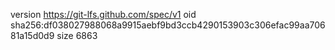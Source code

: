 version https://git-lfs.github.com/spec/v1
oid sha256:df038027988068a9915aebf9bd3ccb4290153903c306efac99aa70681a15d0d9
size 6863
